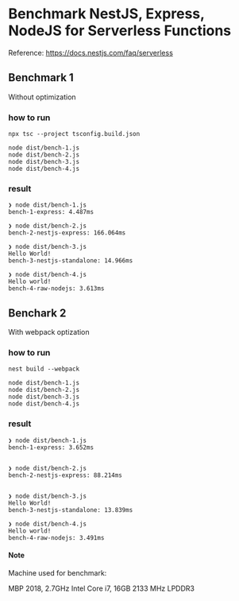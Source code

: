 # Benchmark NestJS, Express, NodeJS for Serverless Functions

Reference: https://docs.nestjs.com/faq/serverless

## Benchmark 1

Without optimization

### how to run

```
npx tsc --project tsconfig.build.json

node dist/bench-1.js
node dist/bench-2.js
node dist/bench-3.js
node dist/bench-4.js
```

### result

```
❯ node dist/bench-1.js
bench-1-express: 4.487ms

❯ node dist/bench-2.js
bench-2-nestjs-express: 166.064ms

❯ node dist/bench-3.js
Hello World!
bench-3-nestjs-standalone: 14.966ms

❯ node dist/bench-4.js
Hello world!
bench-4-raw-nodejs: 3.613ms
```

## Benchark 2

With webpack optization

### how to run

```
nest build --webpack

node dist/bench-1.js
node dist/bench-2.js
node dist/bench-3.js
node dist/bench-4.js
```

### result

```
❯ node dist/bench-1.js
bench-1-express: 3.652ms


❯ node dist/bench-2.js
bench-2-nestjs-express: 88.214ms


❯ node dist/bench-3.js
Hello World!
bench-3-nestjs-standalone: 13.839ms

❯ node dist/bench-4.js
Hello world!
bench-4-raw-nodejs: 3.491ms
```

#### Note

Machine used for benchmark:

MBP 2018, 2.7GHz Intel Core i7, 16GB 2133 MHz LPDDR3
